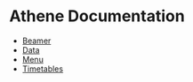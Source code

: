 <link rel="stylesheet" href="/athene/static/styles/standard.css">

# Athene Documentation

- [Beamer](/athene/docs/beamer "Docs for the beamer control")
- [Data](/athene/docs/data "Docs for the data")
- [Menu](/athene/docs/menu "Docs for the menu")
- [Timetables](/athene/docs/timetable "Docs for the timetables")
